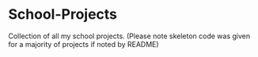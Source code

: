 # School-Projects
Collection of all my school projects. (Please note skeleton code was given for a majority of projects if noted by README)
